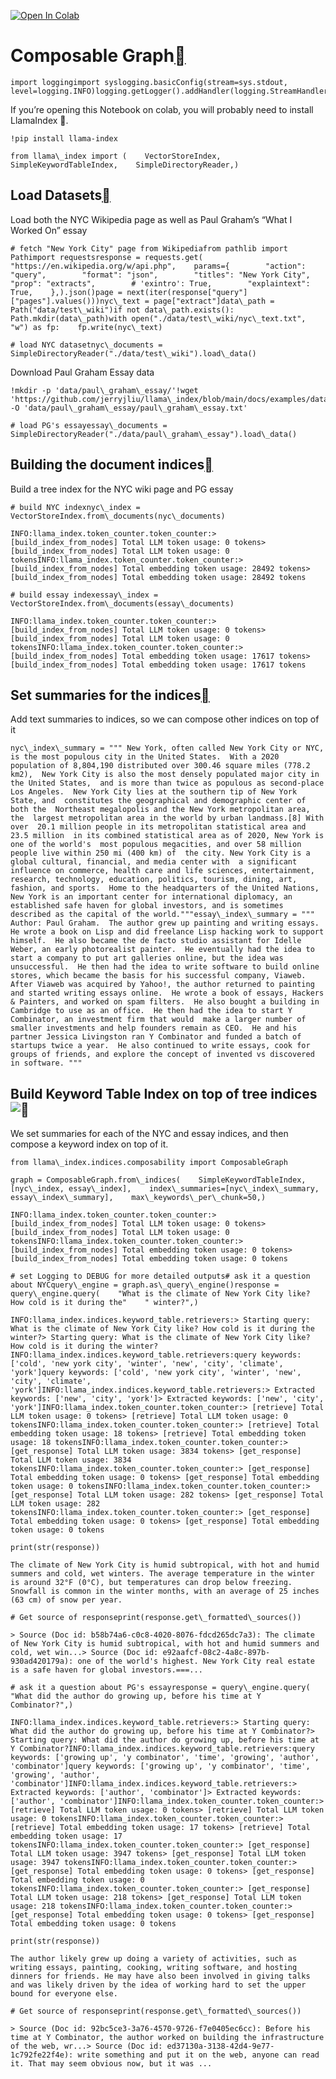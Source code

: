[![Open In Colab](https://colab.research.google.com/assets/colab-badge.svg)](https://colab.research.google.com/github/jerryjliu/llama_index/blob/main/docs/examples/composable_indices/ComposableIndices.ipynb)

Composable Graph[](#composable-graph "Permalink to this heading")
==================================================================


```
import loggingimport syslogging.basicConfig(stream=sys.stdout, level=logging.INFO)logging.getLogger().addHandler(logging.StreamHandler(stream=sys.stdout))
```
If you’re opening this Notebook on colab, you will probably need to install LlamaIndex 🦙.


```
!pip install llama-index
```

```
from llama\_index import (    VectorStoreIndex,    SimpleKeywordTableIndex,    SimpleDirectoryReader,)
```
Load Datasets[](#load-datasets "Permalink to this heading")
------------------------------------------------------------

Load both the NYC Wikipedia page as well as Paul Graham’s “What I Worked On” essay


```
# fetch "New York City" page from Wikipediafrom pathlib import Pathimport requestsresponse = requests.get(    "https://en.wikipedia.org/w/api.php",    params={        "action": "query",        "format": "json",        "titles": "New York City",        "prop": "extracts",        # 'exintro': True,        "explaintext": True,    },).json()page = next(iter(response["query"]["pages"].values()))nyc\_text = page["extract"]data\_path = Path("data/test\_wiki")if not data\_path.exists():    Path.mkdir(data\_path)with open("./data/test\_wiki/nyc\_text.txt", "w") as fp:    fp.write(nyc\_text)
```

```
# load NYC datasetnyc\_documents = SimpleDirectoryReader("./data/test\_wiki").load\_data()
```
Download Paul Graham Essay data


```
!mkdir -p 'data/paul\_graham\_essay/'!wget 'https://github.com/jerryjliu/llama\_index/blob/main/docs/examples/data/paul\_graham/paul\_graham\_essay.txt' -O 'data/paul\_graham\_essay/paul\_graham\_essay.txt'
```

```
# load PG's essayessay\_documents = SimpleDirectoryReader("./data/paul\_graham\_essay").load\_data()
```
Building the document indices[](#building-the-document-indices "Permalink to this heading")
--------------------------------------------------------------------------------------------

Build a tree index for the NYC wiki page and PG essay


```
# build NYC indexnyc\_index = VectorStoreIndex.from\_documents(nyc\_documents)
```

```
INFO:llama_index.token_counter.token_counter:> [build_index_from_nodes] Total LLM token usage: 0 tokens> [build_index_from_nodes] Total LLM token usage: 0 tokensINFO:llama_index.token_counter.token_counter:> [build_index_from_nodes] Total embedding token usage: 28492 tokens> [build_index_from_nodes] Total embedding token usage: 28492 tokens
```

```
# build essay indexessay\_index = VectorStoreIndex.from\_documents(essay\_documents)
```

```
INFO:llama_index.token_counter.token_counter:> [build_index_from_nodes] Total LLM token usage: 0 tokens> [build_index_from_nodes] Total LLM token usage: 0 tokensINFO:llama_index.token_counter.token_counter:> [build_index_from_nodes] Total embedding token usage: 17617 tokens> [build_index_from_nodes] Total embedding token usage: 17617 tokens
```
Set summaries for the indices[](#set-summaries-for-the-indices "Permalink to this heading")
--------------------------------------------------------------------------------------------

Add text summaries to indices, so we can compose other indices on top of it


```
nyc\_index\_summary = """ New York, often called New York City or NYC,  is the most populous city in the United States.  With a 2020 population of 8,804,190 distributed over 300.46 square miles (778.2 km2),  New York City is also the most densely populated major city in the United States,  and is more than twice as populous as second-place Los Angeles.  New York City lies at the southern tip of New York State, and  constitutes the geographical and demographic center of both the  Northeast megalopolis and the New York metropolitan area, the  largest metropolitan area in the world by urban landmass.[8] With over  20.1 million people in its metropolitan statistical area and 23.5 million  in its combined statistical area as of 2020, New York is one of the world's  most populous megacities, and over 58 million people live within 250 mi (400 km) of  the city. New York City is a global cultural, financial, and media center with  a significant influence on commerce, health care and life sciences, entertainment,  research, technology, education, politics, tourism, dining, art, fashion, and sports.  Home to the headquarters of the United Nations,  New York is an important center for international diplomacy, an established safe haven for global investors, and is sometimes described as the capital of the world."""essay\_index\_summary = """ Author: Paul Graham.  The author grew up painting and writing essays.  He wrote a book on Lisp and did freelance Lisp hacking work to support himself.  He also became the de facto studio assistant for Idelle Weber, an early photorealist painter.  He eventually had the idea to start a company to put art galleries online, but the idea was unsuccessful.  He then had the idea to write software to build online stores, which became the basis for his successful company, Viaweb.  After Viaweb was acquired by Yahoo!, the author returned to painting and started writing essays online.  He wrote a book of essays, Hackers & Painters, and worked on spam filters.  He also bought a building in Cambridge to use as an office.  He then had the idea to start Y Combinator, an investment firm that would  make a larger number of smaller investments and help founders remain as CEO.  He and his partner Jessica Livingston ran Y Combinator and funded a batch of startups twice a year.  He also continued to write essays, cook for groups of friends, and explore the concept of invented vs discovered in software. """
```
Build Keyword Table Index on top of tree indices![](#build-keyword-table-index-on-top-of-tree-indices "Permalink to this heading")
-----------------------------------------------------------------------------------------------------------------------------------

We set summaries for each of the NYC and essay indices, and then compose a keyword index on top of it.


```
from llama\_index.indices.composability import ComposableGraph
```

```
graph = ComposableGraph.from\_indices(    SimpleKeywordTableIndex,    [nyc\_index, essay\_index],    index\_summaries=[nyc\_index\_summary, essay\_index\_summary],    max\_keywords\_per\_chunk=50,)
```

```
INFO:llama_index.token_counter.token_counter:> [build_index_from_nodes] Total LLM token usage: 0 tokens> [build_index_from_nodes] Total LLM token usage: 0 tokensINFO:llama_index.token_counter.token_counter:> [build_index_from_nodes] Total embedding token usage: 0 tokens> [build_index_from_nodes] Total embedding token usage: 0 tokens
```

```
# set Logging to DEBUG for more detailed outputs# ask it a question about NYCquery\_engine = graph.as\_query\_engine()response = query\_engine.query(    "What is the climate of New York City like? How cold is it during the"    " winter?",)
```

```
INFO:llama_index.indices.keyword_table.retrievers:> Starting query: What is the climate of New York City like? How cold is it during the winter?> Starting query: What is the climate of New York City like? How cold is it during the winter?INFO:llama_index.indices.keyword_table.retrievers:query keywords: ['cold', 'new york city', 'winter', 'new', 'city', 'climate', 'york']query keywords: ['cold', 'new york city', 'winter', 'new', 'city', 'climate', 'york']INFO:llama_index.indices.keyword_table.retrievers:> Extracted keywords: ['new', 'city', 'york']> Extracted keywords: ['new', 'city', 'york']INFO:llama_index.token_counter.token_counter:> [retrieve] Total LLM token usage: 0 tokens> [retrieve] Total LLM token usage: 0 tokensINFO:llama_index.token_counter.token_counter:> [retrieve] Total embedding token usage: 18 tokens> [retrieve] Total embedding token usage: 18 tokensINFO:llama_index.token_counter.token_counter:> [get_response] Total LLM token usage: 3834 tokens> [get_response] Total LLM token usage: 3834 tokensINFO:llama_index.token_counter.token_counter:> [get_response] Total embedding token usage: 0 tokens> [get_response] Total embedding token usage: 0 tokensINFO:llama_index.token_counter.token_counter:> [get_response] Total LLM token usage: 282 tokens> [get_response] Total LLM token usage: 282 tokensINFO:llama_index.token_counter.token_counter:> [get_response] Total embedding token usage: 0 tokens> [get_response] Total embedding token usage: 0 tokens
```

```
print(str(response))
```

```
The climate of New York City is humid subtropical, with hot and humid summers and cold, wet winters. The average temperature in the winter is around 32°F (0°C), but temperatures can drop below freezing. Snowfall is common in the winter months, with an average of 25 inches (63 cm) of snow per year.
```

```
# Get source of responseprint(response.get\_formatted\_sources())
```

```
> Source (Doc id: b58b74a6-c0c8-4020-8076-fdcd265dc7a3): The climate of New York City is humid subtropical, with hot and humid summers and cold, wet win...> Source (Doc id: e92aafcf-08c2-4a8c-897b-930ad420179a): one of the world's highest. New York City real estate is a safe haven for global investors.===...
```

```
# ask it a question about PG's essayresponse = query\_engine.query(    "What did the author do growing up, before his time at Y Combinator?",)
```

```
INFO:llama_index.indices.keyword_table.retrievers:> Starting query: What did the author do growing up, before his time at Y Combinator?> Starting query: What did the author do growing up, before his time at Y Combinator?INFO:llama_index.indices.keyword_table.retrievers:query keywords: ['growing up', 'y combinator', 'time', 'growing', 'author', 'combinator']query keywords: ['growing up', 'y combinator', 'time', 'growing', 'author', 'combinator']INFO:llama_index.indices.keyword_table.retrievers:> Extracted keywords: ['author', 'combinator']> Extracted keywords: ['author', 'combinator']INFO:llama_index.token_counter.token_counter:> [retrieve] Total LLM token usage: 0 tokens> [retrieve] Total LLM token usage: 0 tokensINFO:llama_index.token_counter.token_counter:> [retrieve] Total embedding token usage: 17 tokens> [retrieve] Total embedding token usage: 17 tokensINFO:llama_index.token_counter.token_counter:> [get_response] Total LLM token usage: 3947 tokens> [get_response] Total LLM token usage: 3947 tokensINFO:llama_index.token_counter.token_counter:> [get_response] Total embedding token usage: 0 tokens> [get_response] Total embedding token usage: 0 tokensINFO:llama_index.token_counter.token_counter:> [get_response] Total LLM token usage: 218 tokens> [get_response] Total LLM token usage: 218 tokensINFO:llama_index.token_counter.token_counter:> [get_response] Total embedding token usage: 0 tokens> [get_response] Total embedding token usage: 0 tokens
```

```
print(str(response))
```

```
The author likely grew up doing a variety of activities, such as writing essays, painting, cooking, writing software, and hosting dinners for friends. He may have also been involved in giving talks and was likely driven by the idea of working hard to set the upper bound for everyone else.
```

```
# Get source of responseprint(response.get\_formatted\_sources())
```

```
> Source (Doc id: 92bc5ce3-3a76-4570-9726-f7e0405ec6cc): Before his time at Y Combinator, the author worked on building the infrastructure of the web, wr...> Source (Doc id: ed37130a-3138-42d4-9e77-1c792fe22f4e): write something and put it on the web, anyone can read it. That may seem obvious now, but it was ...
```
